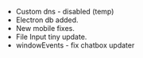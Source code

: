 - Custom dns - disabled (temp)
- Electron db added.
- New mobile fixes.
- File Input tiny update.
- windowEvents - fix chatbox updater
